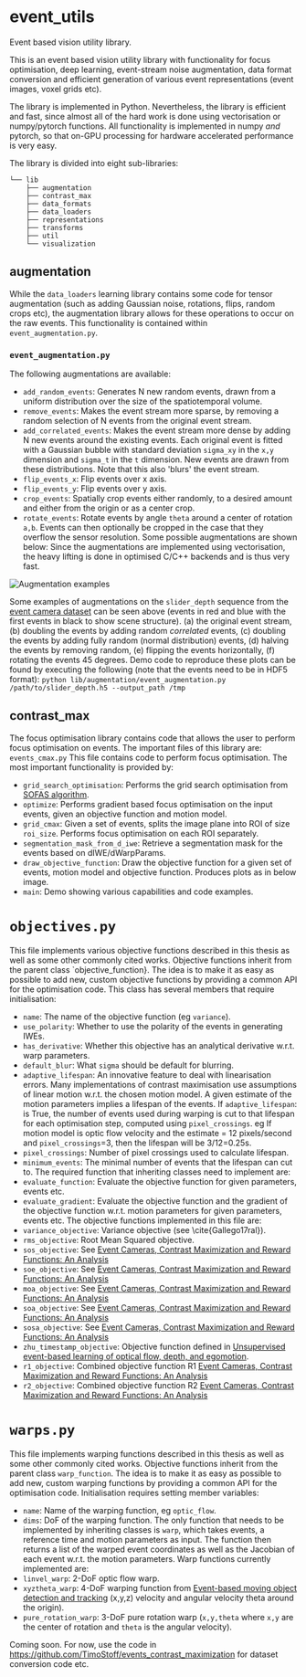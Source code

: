 # event_utils
Event based vision utility library.

This is an event based vision utility library with functionality for focus optimisation, deep learning, event-stream noise augmentation, data format conversion and efficient generation of various event representations (event images, voxel grids etc).

The library is implemented in Python. Nevertheless, the library is efficient and fast, since almost all of the hard work is done using vectorisation or numpy/pytorch functions. All functionality is implemented in numpy _and_ pytorch, so that on-GPU processing for hardware accelerated performance is very easy. 

The library is divided into eight sub-libraries:
```
└── lib
    ├── augmentation
    ├── contrast_max
    ├── data_formats
    ├── data_loaders
    ├── representations
    ├── transforms
    ├── util
    └── visualization
```

## augmentation
While the `data_loaders` learning library contains some code for tensor augmentation (such as adding Gaussian noise, rotations, flips, random crops etc), the augmentation library allows for these operations to occur on the raw events.
This functionality is contained within `event_augmentation.py`.
### `event_augmentation.py`
The following augmentations are available:
* `add_random_events`: Generates N new random events, drawn from a uniform distribution over the size of the spatiotemporal volume.
* `remove_events`: Makes the event stream more sparse, by removing a random selection of N events from the original event stream.
* `add_correlated_events`: Makes the event stream more dense by adding N new events around the existing events.
Each original event is fitted with a Gaussian bubble with standard deviation `sigma_xy` in the `x,y` dimension and `sigma_t` in the `t` dimension.
New events are drawn from these distributions.
Note that this also 'blurs' the event stream.
* `flip_events_x`: Flip events over x axis.
* `flip_events_y`: Flip events over y axis.
* `crop_events`: Spatially crop events either randomly, to a desired amount and either from the origin or as a center crop.
* `rotate_events`: Rotate events by angle `theta` around a center of rotation `a,b`.
Events can then optionally be cropped in the case that they overflow the sensor resolution.
Some possible augmentations are shown below:
Since the augmentations are implemented using vectorisation, the heavy lifting is done in optimised C/C++ backends and is thus very fast.

![Augmentation examples](https://github.com/TimoStoff/event_utils/blob/master/.images/augmentation.png)

Some examples of augmentations on the `slider_depth` sequence from the [event camera dataset](http://rpg.ifi.uzh.ch/davis_data.html) can be seen above (events in red and blue with the first events in black to show scene structure). (a) the original event stream, (b) doubling the events by adding random _correlated_ events, (c) doubling the events by adding fully random (normal distribution) events, (d) halving the events by removing random, (e) flipping the events horizontally, (f) rotating the events 45 degrees. Demo code to reproduce these plots can be found by executing the following (note that the events need to be in HDF5 format):
```python lib/augmentation/event_augmentation.py /path/to/slider_depth.h5 --output_path /tmp```

## contrast_max
The focus optimisation library contains code that allows the user to perform focus optimisation on events.
The important files of this library are:
`events_cmax.py`
This file contains code to perform focus optimisation.
The most important functionality is provided by:
* `grid_search_optimisation`: Performs the grid search optimisation from [SOFAS algorithm](https://arxiv.org/abs/1805.12326).
* `optimize`: Performs gradient based focus optimisation on the input events, given an objective function and motion model.
* `grid_cmax`: Given a set of events, splits the image plane into ROI of size `roi_size`.
	Performs focus optimisation on each ROI separately.
* `segmentation_mask_from_d_iwe`: Retrieve a segmentation mask for the events based on dIWE/dWarpParams.
* `draw_objective_function`: Draw the objective function for a given set of events, motion model and objective function.
Produces plots as in below image.
* `main`: Demo showing various capabilities and code examples.

# `objectives.py`
This file implements various objective functions described in this thesis as well as some other commonly cited works.
Objective functions inherit from the parent class `objective_function}.
The idea is to make it as easy as possible to add new, custom objective functions by providing a common API for the optimisation code.
This class has several members that require initialisation:
* `name`: The name of the objective function (eg `variance`).
* `use_polarity`: Whether to use the polarity of the events in generating IWEs.
* `has_derivative`: Whether this objective has an analytical derivative w.r.t. warp parameters.
* `default_blur`: What `sigma` should be default for blurring.
* `adaptive_lifespan`: An innovative feature to deal with linearisation errors. 
	Many implementations of contrast maximisation use assumptions of linear motion w.r.t. the chosen motion model. 
	A given estimate of the motion parameters implies a lifespan of the events. 
	If `adaptive_lifespan`: is True, the number of events used during warping is cut to that lifespan for each optimisation step, computed using `pixel_crossings`.
	eg If motion model is optic flow velocity and the estimate = 12 pixels/second and `pixel_crossings`=3, then the lifespan will be 3/12=0.25s.
* `pixel_crossings`: Number of pixel crossings used to calculate lifespan.
* `minimum_events`: The minimal number of events that the lifespan can cut to.
The required function that inheriting classes need to implement are:
* `evaluate_function`: Evaluate the objective function for given parameters, events etc.
* `evaluate_gradient`: Evaluate the objective function and the gradient of the objective function w.r.t. motion parameters for given parameters, events etc.
The objective functions implemented in this file are:
* `variance_objective`: Variance objective (see \cite{Gallego17ral}).
* `rms_objective`: Root Mean Squared objective.
* `sos_objective`: See [Event Cameras, Contrast Maximization and Reward Functions: An Analysis](https://openaccess.thecvf.com/content_CVPR_2019/html/Stoffregen_Event_Cameras_Contrast_Maximization_and_Reward_Functions_An_Analysis_CVPR_2019_paper.html)
* `soe_objective`: See [Event Cameras, Contrast Maximization and Reward Functions: An Analysis](https://openaccess.thecvf.com/content_CVPR_2019/html/Stoffregen_Event_Cameras_Contrast_Maximization_and_Reward_Functions_An_Analysis_CVPR_2019_paper.html)
* `moa_objective`: See [Event Cameras, Contrast Maximization and Reward Functions: An Analysis](https://openaccess.thecvf.com/content_CVPR_2019/html/Stoffregen_Event_Cameras_Contrast_Maximization_and_Reward_Functions_An_Analysis_CVPR_2019_paper.html)
* `soa_objective`: See [Event Cameras, Contrast Maximization and Reward Functions: An Analysis](https://openaccess.thecvf.com/content_CVPR_2019/html/Stoffregen_Event_Cameras_Contrast_Maximization_and_Reward_Functions_An_Analysis_CVPR_2019_paper.html)
* `sosa_objective`: See [Event Cameras, Contrast Maximization and Reward Functions: An Analysis](https://openaccess.thecvf.com/content_CVPR_2019/html/Stoffregen_Event_Cameras_Contrast_Maximization_and_Reward_Functions_An_Analysis_CVPR_2019_paper.html)
* `zhu_timestamp_objective`: Objective function defined in [Unsupervised event-based learning of optical flow, depth, and egomotion](https://openaccess.thecvf.com/content_CVPR_2019/papers/Zhu_Unsupervised_Event-Based_Learning_of_Optical_Flow_Depth_and_Egomotion_CVPR_2019_paper.pdf).
* `r1_objective`: Combined objective function R1 [Event Cameras, Contrast Maximization and Reward Functions: An Analysis](https://openaccess.thecvf.com/content_CVPR_2019/html/Stoffregen_Event_Cameras_Contrast_Maximization_and_Reward_Functions_An_Analysis_CVPR_2019_paper.html)
* `r2_objective`: Combined objective function R2 [Event Cameras, Contrast Maximization and Reward Functions: An Analysis](https://openaccess.thecvf.com/content_CVPR_2019/html/Stoffregen_Event_Cameras_Contrast_Maximization_and_Reward_Functions_An_Analysis_CVPR_2019_paper.html)

# `warps.py`
This file implements warping functions described in this thesis as well as some other commonly cited works.
Objective functions inherit from the parent class `warp_function`.
The idea is to make it as easy as possible to add new, custom warping functions by providing a common API for the optimisation code.
Initialisation requires setting member variables:
* `name`: Name of the warping function, eg `optic_flow`.
* `dims`: DoF of the warping function.
The only function that needs to be implemented by inheriting classes is `warp`, which takes events, a reference time and motion parameters as input.
The function then returns a list of the warped event coordinates as well as the Jacobian of each event w.r.t. the motion parameters.
Warp functions currently implemented are:
* `linvel_warp`: 2-DoF optic flow warp.
* `xyztheta_warp`: 4-DoF warping function from [Event-based moving object detection and tracking](https://arxiv.org/abs/1803.04523) (x,y,z) velocity and angular velocity theta around the origin).
* `pure_rotation_warp`: 3-DoF pure rotation warp (`x,y,theta` where `x,y` are the center of rotation and `theta` is the angular velocity).

Coming soon. For now, use the code in https://github.com/TimoStoff/events_contrast_maximization for dataset conversion code etc.
